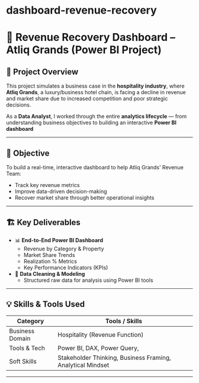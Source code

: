 # dashboard-revenue-recovery

# 🏨 Revenue Recovery Dashboard – Atliq Grands (Power BI Project)

## 📘 Project Overview

This project simulates a  business case in the **hospitality industry**, where **Atliq Grands**, a luxury/business hotel chain, is facing a decline in revenue and market share due to increased competition and poor strategic decisions.

As a **Data Analyst**, I worked through the entire **analytics lifecycle** — from understanding business objectives to building an interactive **Power BI dashboard** 

---

## 🧠 Objective

To build a real-time, interactive dashboard to help Atliq Grands' Revenue Team:
- Track key revenue metrics
- Improve data-driven decision-making
- Recover market share through better operational insights

---

## 🏗️ Key Deliverables

- 📊 **End-to-End Power BI Dashboard**
  - Revenue by Category & Property
  - Market Share Trends
  - Realization % Metrics
  - Key Performance Indicators (KPIs)
- 🧩 **Data Cleaning & Modeling**
  - Structured raw data for analysis using Power BI tools

---

## 💡 Skills & Tools Used

| Category       | Tools / Skills                         |
|----------------|----------------------------------------|
| Business Domain | Hospitality (Revenue Function)        |
| Tools & Tech    | Power BI, DAX, Power Query,      |
| Soft Skills     | Stakeholder Thinking, Business Framing, Analytical Mindset |

---



